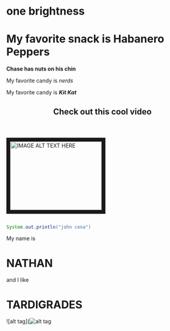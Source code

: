 # one brightness

My favorite snack is Habanero Peppers
=======
<b>Chase has nuts on his chin</b>

<p>My favorite candy is <i>nerds</i></p>
<p>My favorite candy is <i><b>Kit Kat</b></i></p>


<header><h2>Check out this cool video</h2></header>
<a href="http://www.youtube.com/watch?feature=player_embedded&v=gdUcijlzJkw
" target="_blank"><img src="http://img.youtube.com/vi/gdUcijlzJkw/0.jpg" 
alt="IMAGE ALT TEXT HERE" width="240" height="180" border="10" /></a>


```java

System.out.println("john cena")

```

My name is 
# NATHAN
and I like
# TARDIGRADES
![alt tag](![alt tag](http://orig03.deviantart.net/7c9f/f/2009/316/a/2/attack_of_the_tardigrades_by_ramul.jpg)